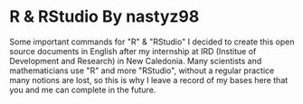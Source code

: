 R & RStudio
By nastyz98
=

Some important commands for "R" &amp; "RStudio"
I decided to create this open source documents in English after my internship at IRD (Institue of Development and Research) in New Caledonia. Many scientists and mathematicians use "R" and more "RStudio", without a regular practice many notions are lost, so this is why I leave a record of my bases here that you and me can complete in the future.

